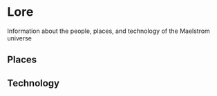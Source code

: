 # Lore
Information about the people, places, and technology of the Maelstrom universe

## Places

## Technology
